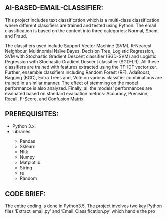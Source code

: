 AI-BASED-EMAIL-CLASSIFIER:
--------------------
This project includes text classification which is a multi-class classification where different classifiers are trained and tested using Python. The email classification is based on the content into three categories: Normal, Spam, and Fraud.

The classifiers used include Support Vector Machine (SVM), K-Nearest Neighbour, Multinomial Naïve Bayes, Decision Tree, Logistic Regression, SVM with Stochastic Gradient Descent classifier (SGD-SVM) and Logistic Regression with Stochastic Gradient Descent classifier (SGD-LR). All these classifiers are trained with features extracted using the TF-IDF vectorizer.
Further, ensemble classifiers including Random Forest (RF), AdaBoost, Bagging (BGC), Extra Trees and, Vote on various classifier combinations are trained in a similar manner. The effect of stemming on the model performance is also analyzed.
Finally, all the models' performances are evaluated based on standard evaluation metrics: Accuracy, Precision, Recall, F-Score, and Confusion Matrix.

PREREQUISITES:
--------------
<ul>
   <Li> Python 3.x. </li>
  <Li> Libraries: </li>
  <ul>
    <Li> Pandas </li>
    <Li> Sklearn </li>
    <Li> Nltk </li>
    <Li> Numpy </li>
    <Li> Matplotlib </li>
    <Li> String </li>
    <Li> re </li>
    <Li> Random </li>
  </Ul>
</Ul>

CODE BRIEF:
----------
The entire coding is done in Python3.5. The project involves two key Python files ‘Extract_email.py’ and ‘Email_Classification.py’ which handle the pro